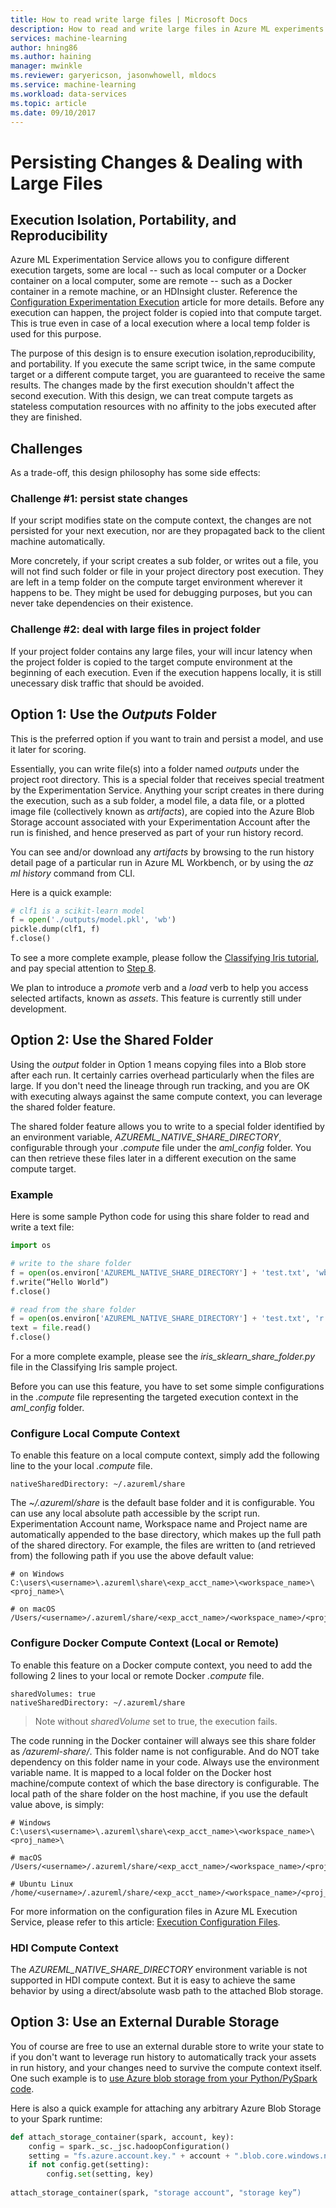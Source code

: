 ```yaml
---
title: How to read write large files | Microsoft Docs
description: How to read and write large files in Azure ML experiments.
services: machine-learning
author: hning86
ms.author: haining
manager: mwinkle
ms.reviewer: garyericson, jasonwhowell, mldocs
ms.service: machine-learning
ms.workload: data-services
ms.topic: article
ms.date: 09/10/2017
---
```

# Persisting Changes & Dealing with Large Files

## Execution Isolation, Portability, and Reproducibility
Azure ML Experimentation Service allows you to configure different execution targets, some are local -- such as local computer or a Docker container on a local computer, some are remote -- such as a Docker container in a remote machine, or an HDInsight cluster. Reference the [Configuration Experimentation Execution](experiment-execution-configuration.md) article for more details. Before any execution can happen, the project folder is copied into that compute target. This is true even in case of a local execution where a local temp folder is used for this purpose. 

The purpose of this design is to ensure execution isolation,reproducibility, and portability. If you execute the same script twice, in the same compute target or a different compute target, you are guaranteed to receive the same results. The changes made by the first execution shouldn't affect the second execution. With this design, we can treat compute targets as stateless computation resources with no affinity to the jobs executed after they are finished.

## Challenges
As a trade-off, this design philosophy has some side effects: 
### Challenge #1: persist state changes
If your script modifies state on the compute context, the changes are not persisted for your next execution, nor are they propagated back to the client machine automatically. 

More concretely, if your script creates a sub folder, or writes out a file, you will not find such folder or file in your project directory post execution. They are left in a temp folder on the compute target environment wherever it happens to be. They might be used for debugging purposes, but you can never take dependencies on their existence.

### Challenge #2: deal with large files in project folder

If your project folder contains any large files, your will incur latency when the project folder is copied to the target compute environment at the beginning of each execution. Even if the execution happens locally, it is still unecessary disk traffic that should be avoided. 

## Option 1: Use the _Outputs_ Folder
This is the preferred option if you want to train and persist a model, and use it later for scoring.

Essentially, you can write file(s) into a folder named _outputs_ under the project root directory. This is a special folder that receives special treatment by the Experimentation Service. Anything your script creates in there during the execution, such as a sub folder, a model file, a data file, or a plotted image file (collectively known as _artifacts_), are copied into the Azure Blob Storage account associated with your Experimentation Account after the run is finished, and hence preserved as part of your run history record.

You can see and/or download any _artifacts_ by browsing to the run history detail page of a particular run in Azure ML Workbench, or by using the _az ml history_ command from CLI.

Here is a quick example:
```python
# clf1 is a scikit-learn model
f = open('./outputs/model.pkl', 'wb')
pickle.dump(clf1, f)
f.close()
```

To see a more complete example, please follow the [Classifying Iris tutorial](Tutorial.md), and pay special attention to [Step 8](#step-8-obtain-the-pickled-model). 

We plan to introduce a _promote_ verb and a _load_ verb to help you access selected artifacts, known as _assets_. This feature is currently still under development.

## Option 2: Use the Shared Folder
Using the _output_ folder in Option 1 means copying files into a Blob store after each run. It certainly carries overhead particularly when the files are large. If you don't need the lineage through run tracking, and you are OK with executing always against the same compute context, you can leverage the shared folder feature.

The shared folder feature allows you to write to a special folder identified by an environment variable, _AZUREML_NATIVE_SHARE_DIRECTORY_, configurable through your _.compute_ file under the _aml_config_ folder. You can then retrieve these files later in a different execution on the same compute target.

### Example
Here is some sample Python code for using this share folder to read and write a text file:
```python
import os

# write to the share folder
f = open(os.environ['AZUREML_NATIVE_SHARE_DIRECTORY'] + 'test.txt', 'wb')
f.write(“Hello World”)  
f.close() 

# read from the share folder
f = open(os.environ['AZUREML_NATIVE_SHARE_DIRECTORY'] + 'test.txt', 'r')
text = file.read()
f.close()
```

For a more complete example, please see the _iris_sklearn_share_folder.py_ file in the Classifying Iris sample project.

Before you can use this feature, you have to set some simple configurations in the _.compute_ file representing the targeted execution context in the _aml_config_ folder.

### Configure Local Compute Context
To enable this feature on a local compute context, simply add the following line to the your local _.compute_ file.
```
nativeSharedDirectory: ~/.azureml/share
```
The _~/.azureml/share_ is the default base folder and it is configurable. You can use any local absolute path accessible by the script run. Experimentation Account name, Workspace name and Project name are automatically appended to the base directory, which makes up the full path of the shared directory. For example, the files are written to (and retrieved from) the following path if you use the above default value:

```
# on Windows
C:\users\<username>\.azureml\share\<exp_acct_name>\<workspace_name>\<proj_name>\

# on macOS
/Users/<username>/.azureml/share/<exp_acct_name>/<workspace_name>/<proj_name>/
```

### Configure Docker Compute Context (Local or Remote)
To enable this feature on a Docker compute context, you need to add the following 2 lines to your local or remote Docker _.compute_ file.
```
sharedVolumes: true
nativeSharedDirectory: ~/.azureml/share
```
>Note without _sharedVolume_ set to true, the execution fails. 

The code running in the Docker container will always see this share folder as _/azureml-share/_. This folder name is not configurable. And do NOT take dependency on this folder name in your code. Always use the environment variable name. It is mapped to a local folder on the Docker host machine/compute context of which the base directory is configurable. The local path of the share folder on the host machine, if you use the default value above, is simply:
```
# Windows
C:\users\<username>\.azureml\share\<exp_acct_name>\<workspace_name>\<proj_name>\

# macOS
/Users/<username>/.azureml/share/<exp_acct_name>/<workspace_name>/<proj_name>/

# Ubuntu Linux
/home/<username>/.azureml/share/<exp_acct_name>/<workspace_name>/<proj_name>/
```

For more information on the configuration files in Azure ML Execution Service, please refer to this article: [Execution Configuration Files](aml_config.md).
### HDI Compute Context
The _AZUREML_NATIVE_SHARE_DIRECTORY_ environment variable is not supported in HDI compute context. But it is easy to achieve the same behavior by using a direct/absolute wasb path to the attached Blob storage.

## Option 3: Use an External Durable Storage

You of course are free to use an external durable store to write your state to if you don't want to leverage run history to automatically track your assets in run history, and your changes need to survive the compute context itself. One such example is to [use Azure blob storage from your Python/PySpark code](UsingBlobForStorage.md).

Here is also a quick example for attaching any arbitrary Azure Blob Storage to your Spark runtime:
```python
def attach_storage_container(spark, account, key):
    config = spark._sc._jsc.hadoopConfiguration()
    setting = "fs.azure.account.key." + account + ".blob.core.windows.net"
    if not config.get(setting):
        config.set(setting, key)
 
attach_storage_container(spark, "storage account", "storage key”)
```